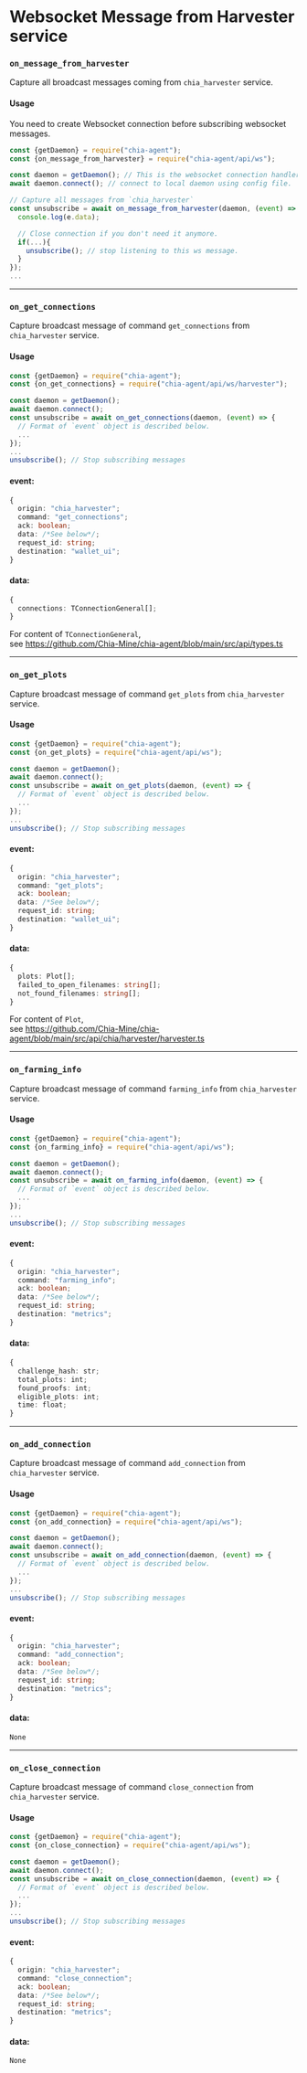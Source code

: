 # Websocket Message from Harvester service

### `on_message_from_harvester`
Capture all broadcast messages coming from `chia_harvester` service.

#### Usage
You need to create Websocket connection before subscribing websocket messages.
```js
const {getDaemon} = require("chia-agent");
const {on_message_from_harvester} = require("chia-agent/api/ws");

const daemon = getDaemon(); // This is the websocket connection handler
await daemon.connect(); // connect to local daemon using config file.

// Capture all messages from `chia_harvester`
const unsubscribe = await on_message_from_harvester(daemon, (event) => {
  console.log(e.data);

  // Close connection if you don't need it anymore.
  if(...){
    unsubscribe(); // stop listening to this ws message.
  }
});
...
```

---

### `on_get_connections`
Capture broadcast message of command `get_connections` from `chia_harvester` service.

#### Usage
```typescript
const {getDaemon} = require("chia-agent");
const {on_get_connections} = require("chia-agent/api/ws/harvester");

const daemon = getDaemon();
await daemon.connect();
const unsubscribe = await on_get_connections(daemon, (event) => {
  // Format of `event` object is described below.
  ...
});
...
unsubscribe(); // Stop subscribing messages
```

#### event:
```typescript
{
  origin: "chia_harvester";
  command: "get_connections";
  ack: boolean;
  data: /*See below*/;
  request_id: string;
  destination: "wallet_ui";
}
```
#### data:
```typescript
{
  connections: TConnectionGeneral[];
}
```
For content of `TConnectionGeneral`,  
see https://github.com/Chia-Mine/chia-agent/blob/main/src/api/types.ts

---

### `on_get_plots`
Capture broadcast message of command `get_plots` from `chia_harvester` service.

#### Usage
```typescript
const {getDaemon} = require("chia-agent");
const {on_get_plots} = require("chia-agent/api/ws");

const daemon = getDaemon();
await daemon.connect();
const unsubscribe = await on_get_plots(daemon, (event) => {
  // Format of `event` object is described below.
  ...
});
...
unsubscribe(); // Stop subscribing messages
```

#### event:
```typescript
{
  origin: "chia_harvester";
  command: "get_plots";
  ack: boolean;
  data: /*See below*/;
  request_id: string;
  destination: "wallet_ui";
}
```
#### data:
```typescript
{
  plots: Plot[];
  failed_to_open_filenames: string[];
  not_found_filenames: string[];
}
```
For content of `Plot`,  
see https://github.com/Chia-Mine/chia-agent/blob/main/src/api/chia/harvester/harvester.ts

---

### `on_farming_info`
Capture broadcast message of command `farming_info` from `chia_harvester` service.

#### Usage
```typescript
const {getDaemon} = require("chia-agent");
const {on_farming_info} = require("chia-agent/api/ws");

const daemon = getDaemon();
await daemon.connect();
const unsubscribe = await on_farming_info(daemon, (event) => {
  // Format of `event` object is described below.
  ...
});
...
unsubscribe(); // Stop subscribing messages
```
#### event:
```typescript
{
  origin: "chia_harvester";
  command: "farming_info";
  ack: boolean;
  data: /*See below*/;
  request_id: string;
  destination: "metrics";
}
```
#### data:
```typescript
{
  challenge_hash: str;
  total_plots: int;
  found_proofs: int;
  eligible_plots: int;
  time: float;
}
```

---

### `on_add_connection`
Capture broadcast message of command `add_connection` from `chia_harvester` service.

#### Usage
```typescript
const {getDaemon} = require("chia-agent");
const {on_add_connection} = require("chia-agent/api/ws");

const daemon = getDaemon();
await daemon.connect();
const unsubscribe = await on_add_connection(daemon, (event) => {
  // Format of `event` object is described below.
  ...
});
...
unsubscribe(); // Stop subscribing messages
```
#### event:
```typescript
{
  origin: "chia_harvester";
  command: "add_connection";
  ack: boolean;
  data: /*See below*/;
  request_id: string;
  destination: "metrics";
}
```
#### data:
```typescript
None
```

---

### `on_close_connection`
Capture broadcast message of command `close_connection` from `chia_harvester` service.

#### Usage
```typescript
const {getDaemon} = require("chia-agent");
const {on_close_connection} = require("chia-agent/api/ws");

const daemon = getDaemon();
await daemon.connect();
const unsubscribe = await on_close_connection(daemon, (event) => {
  // Format of `event` object is described below.
  ...
});
...
unsubscribe(); // Stop subscribing messages
```
#### event:
```typescript
{
  origin: "chia_harvester";
  command: "close_connection";
  ack: boolean;
  data: /*See below*/;
  request_id: string;
  destination: "metrics";
}
```
#### data:
```typescript
None
```
